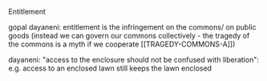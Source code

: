 Entitlement

gopal dayaneni: entitlement is the infringement on the commons/ on public goods (instead we can govern our commons collectively - the tragedy of the commons is a myth if we cooperate [[TRAGEDY-COMMONS-A]])

dayaneni: "access to the enclosure should not be confused with liberation": e.g. access to an enclosed lawn still keeps the lawn enclosed 

